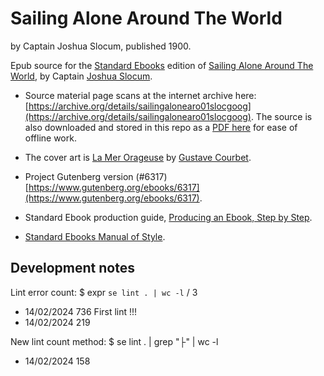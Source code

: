 # Sailing Alone Around The World

by Captain Joshua Slocum, published 1900.

Epub source for the [Standard Ebooks](https://standardebooks.org/about) edition of [Sailing Alone Around The World](https://en.wikipedia.org/wiki/Sailing_Alone_Around_the_World), by Captain [Joshua Slocum](https://en.wikipedia.org/wiki/Joshua_Slocum).

* Source material page scans at the internet archive here: [https://archive.org/details/sailingalonearo01slocgoog](https://archive.org/details/sailingalonearo01slocgoog). The source is also downloaded and stored in this repo as a [PDF here](https://github.com/eggplantpasta/joshua-slocum_sailing-alone-around-the-world/blob/main/sailingalonearo01slocgoog.pdf) for ease of offline work.

* The cover art is [La Mer Orageuse](https://thegriggs.org/gallery/la-mer-orageuse-gustave-courbet/) by [Gustave Courbet](https://en.wikipedia.org/wiki/Gustave_Courbet).

* Project Gutenberg version (#6317) [https://www.gutenberg.org/ebooks/6317](https://www.gutenberg.org/ebooks/6317).

* Standard Ebook production guide, [Producing an Ebook, Step by Step](https://standardebooks.org/contribute/producing-an-ebook-step-by-step).

* [Standard Ebooks Manual of Style](https://standardebooks.org/manual).

## Development notes

Lint error count: $ expr `se lint . | wc -l` / 3

* 14/02/2024 736 First lint !!!
* 14/02/2024 219

New lint count method: $ se lint . | grep "├" | wc -l

* 14/02/2024 158